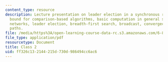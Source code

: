 ```yaml
---
content_type: resource
description: Lecture presentation on leader election in a synchronous ring, lower
  bound for comparison-based algorithms, basic computation in general synchronous
  networks, leader election, breadth-first search, broadcast, convergecast, and shortest
  paths.
file: /media/https%3A/open-learning-course-data-rc.s3.amazonaws.com/6-852j-distributed-algorithms-fall-2009/ff326c132144215d730d986494cc6ac6_MIT6_852JF09_lec02.pdf
file_type: application/pdf
resourcetype: Document
title: Class 2
uid: ff326c13-2144-215d-730d-986494cc6ac6
---
```

